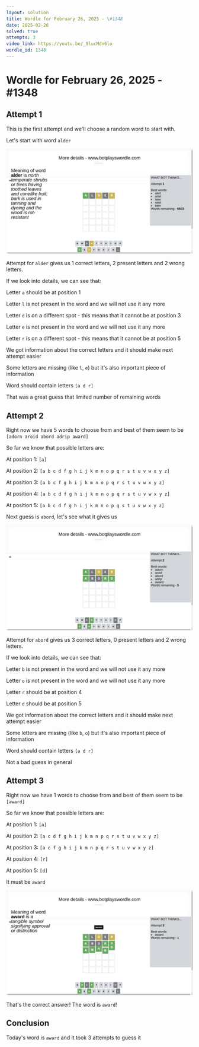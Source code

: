 ```yaml
---
layout: solution
title: Wordle for February 26, 2025 - \#1348
date: 2025-02-26
solved: true
attempts: 3
video_link: https://youtu.be/_9lucMdn6lo
wordle_id: 1348
---
```


# Wordle for February 26, 2025 - \#1348

## Attempt 1

This is the first attempt and we'll choose a random word to start with.

Let's start with word `alder`

![Attempt 1](2025-02-26/attempt-1.png)

Attempt for `alder` gives us 1 correct letters, 2 present letters and 2 wrong letters.

If we look into details, we can see that:

Letter `a` should be at position 1

Letter `l` is not present in the word and we will not use it any more

Letter `d` is on a different spot - this means that it cannot be at position 3

Letter `e` is not present in the word and we will not use it any more

Letter `r` is on a different spot - this means that it cannot be at position 5

We got information about the correct letters and it should make next attempt easier

Some letters are missing (like `l`, `e`) but it's also important piece of information

Word should contain letters `[a d r]`

That was a great guess that limited number of remaining words



## Attempt 2

Right now we have 5 words to choose from and best of them seem to be `[adorn aroid abord adrip award]`

So far we know that possible letters are:

At position 1: `[a]`

At position 2: `[a b c d f g h i j k m n o p q r s t u v w x y z]`

At position 3: `[a b c f g h i j k m n o p q r s t u v w x y z]`

At position 4: `[a b c d f g h i j k m n o p q r s t u v w x y z]`

At position 5: `[a b c d f g h i j k m n o p q s t u v w x y z]`

Next guess is `abord`, let's see what it gives us

![Attempt 2](2025-02-26/attempt-2.png)

Attempt for `abord` gives us 3 correct letters, 0 present letters and 2 wrong letters.

If we look into details, we can see that:

Letter `b` is not present in the word and we will not use it any more

Letter `o` is not present in the word and we will not use it any more

Letter `r` should be at position 4

Letter `d` should be at position 5

We got information about the correct letters and it should make next attempt easier

Some letters are missing (like `b`, `o`) but it's also important piece of information

Word should contain letters `[a d r]`

Not a bad guess in general



## Attempt 3

Right now we have 1 words to choose from and best of them seem to be `[award]`

So far we know that possible letters are:

At position 1: `[a]`

At position 2: `[a c d f g h i j k m n p q r s t u v w x y z]`

At position 3: `[a c f g h i j k m n p q r s t u v w x y z]`

At position 4: `[r]`

At position 5: `[d]`

It must be `award`

![Attempt 3](2025-02-26/attempt-3.png)

That's the correct answer! The word is `award`!

## Conclusion

Today's word is `award` and it took 3 attempts to guess it

